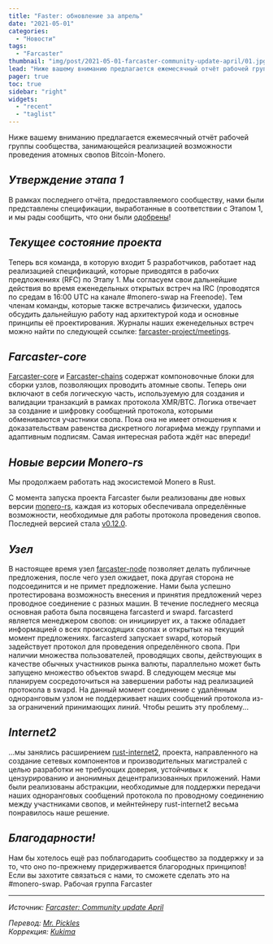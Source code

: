 ```yaml
---
title: "Faster: обновление за апрель"
date: "2021-05-01"
categories:
  - "Новости"
tags:
  - "Farcaster"
thumbnail: "img/post/2021-05-01-farcaster-community-update-april/01.jpg"  
lead: "Ниже вашему вниманию предлагается ежемесячный отчёт рабочей группы, финансируемой сообществом и занимающейся реализацией возможности проведения атомных свопов Bitcoin-Monero."
pager: true
toc: true
sidebar: "right"
widgets:
  - "recent"
  - "taglist"
---
```


Ниже вашему вниманию предлагается ежемесячный отчёт рабочей группы сообщества, занимающейся реализацией возможности проведения атомных свопов Bitcoin-Monero.

## _Утверждение этапа 1_

В рамках последнего отчёта, предоставляемого сообществу, нами были представлены спецификации, выработанные в соответствии с Этапом 1, и мы рады сообщить, что они были [одобрены](https://ccs.getmonero.org/proposals/h4sh3d-atomic-swap-implementation.html)!

## _Текущее состояние проекта_

Теперь вся команда, в которую входит 5 разработчиков, работает над реализацией спецификаций, которые приводятся в рабочих предложениях (RFC) по Этапу 1. Мы согласуем свои дальнейшие действия во время еженедельных открытых встреч на IRC (проводятся по средам в 16:00 UTC на канале #monero-swap на Freenode). Тем членам команды, которые также встречались физически, удалось обсудить дальнейшую работу над архитектурой кода и основные принципы её проектирования. Журналы наших еженедельных встреч можно найти по следующей ссылке: [farcaster-project/meetings](https://github.com/farcaster-project/meetings).

## _Farcaster-core_

[Farcaster-core](https://github.com/farcaster-project/farcaster-core/tree/main/core) и [Farcaster-chains](https://github.com/farcaster-project/farcaster-core/tree/main/chains) содержат компоновочные блоки для сборки узлов, позволяющих проводить атомные свопы. Теперь они включают в себя логическую часть, используемую для создания и валидации транзакций в рамках протокола XMR/BTC. Логика отвечает за создание и шифровку сообщений протокола, которыми обмениваются участники свопа. Пока она не имеет отношения к доказательствам равенства дискретного логарифма между группами и адаптивным подписям. Самая интересная работа ждёт нас впереди!

## _Новые версии Monero-rs_

Мы продолжаем работать над экосистемой Monero в Rust.

С момента запуска проекта Farcaster были реализованы две новых версии [monero-rs](https://github.com/monero-rs/monero-rs), каждая из которых обеспечивала определённые возможности, необходимые для работы протокола проведения свопов. Последней версией стала [v0.12.0](https://github.com/monero-rs/monero-rs/releases/tag/v0.12.0).

## _Узел_

В настоящее время узел [farcaster-node](https://github.com/farcaster-project/farcaster-node) позволяет делать публичные предложения, после чего узел ожидает, пока другая сторона не подсоединится и не примет предложение. Нами была успешно протестирована возможность внесения и принятия предложений через проводное соединение с разных машин. В течение последнего месяца основная работа была посвящена farcasterd и swapd. farcasterd является менеджером свопов: он инициирует их, а также обладает информацией о всех происходящих свопах и открытых на текущий момент предложениях. farcasterd запускает swapd, который задействует протокол для проведения определённого свопа. При наличии множества пользователей, проводящих свопы, действующих в качестве обычных участников рынка валюты, параллельно может быть запущено множество объектов swapd. В следующем месяце мы планируем сосредоточиться на завершении работы над реализацией протокола в swapd. На данный момент соединение с удалённым одноранговым узлом не поддерживает наших сообщений протокола из-за ограничений принимающих линий. Чтобы решить эту проблему...

## _Internet2_

...мы занялись расширением [rust-internet2](https://github.com/internet2-org/rust-internet2), проекта, направленного на создание сетевых компонентов и производительных магистралей с целью разработки не требующих доверия, устойчивых к цензурированию и анонимных децентрализованных приложений. Нами были реализованы абстракции, необходимые для поддержки передачи наших одноранговых сообщений протокола по проводному соединению между участниками свопов, и мейнтейнеру rust-internet2 весьма понравилось наше решение.

## _Благодарности!_

Нам бы хотелось ещё раз поблагодарить сообщество за поддержку и за то, что оно по-прежнему придерживается благородных принципов!
Если вы захотите связаться с нами, то сможете сделать это на #monero-swap.
Рабочая группа Farcaster

---

_Источник: [Farcaster: Community update April](https://www.reddit.com/r/Monero/comments/n258e4/farcaster_community_update_april/)_

_Перевод: [Mr. Pickles](https://t.me/v1docq47)_  
_Коррекция: [Kukima](https://t.me/Kukima)_

